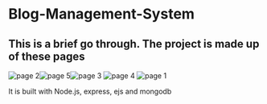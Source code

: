 ﻿# Blog-Management-System
## This is a brief go through. The project is made up of these pages 
![page 2](https://github.com/DavidNkana/Blog-Management-System/assets/84419653/93e0d5f7-7cf1-4bff-bba4-c25261f04520)![page 5](https://github.com/DavidNkana/Blog-Management-System/assets/84419653/41c65838-9acd-4587-beea-d74dcb0bfc14)![page 3](https://github.com/DavidNkana/Blog-Management-System/assets/84419653/7438411b-8005-47ad-afcd-0a8ae770498b)
![page 4](https://github.com/DavidNkana/Blog-Management-System/assets/84419653/38203756-ef4c-4724-b147-010786451253)
![page 1](https://github.com/DavidNkana/Blog-Management-System/assets/84419653/36f1056a-4048-4ad3-b2be-ee69a7a7c9aa)

It is built with Node.js, express, ejs and mongodb

